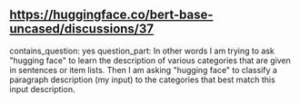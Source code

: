 ## https://huggingface.co/bert-base-uncased/discussions/37

contains_question: yes 
question_part: In other words I am trying to ask "hugging face" to learn the description of various categories that are given in sentences or item lists. Then I am asking "hugging face" to classify a paragraph description (my input) to the categories that best match this input description.